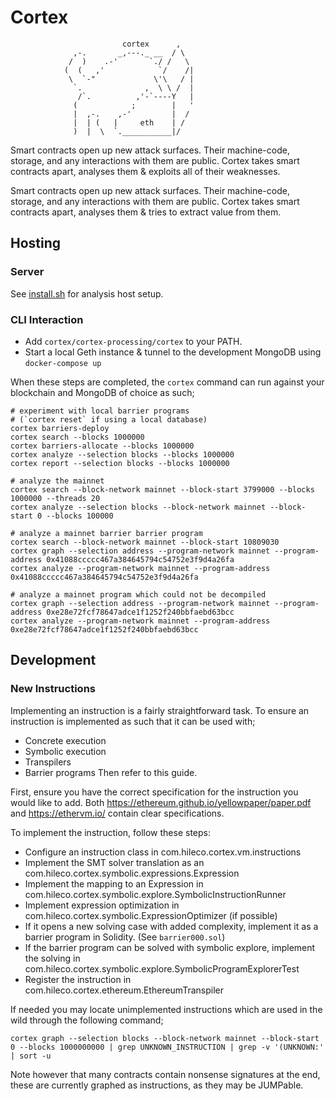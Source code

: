 # Cortex

```
                         cortex      ,
              ,-.       _,---._ __  / \
             /  )    .-'       `./ /   \
            (  (   ,'            `/    /|
             \  `-"             \'\   / |
              `.              ,  \ \ /  |
               /`.          ,'-`----Y   |
              (            ;        |   '
              |  ,-.    ,-'         |  /
              |  | (   |     eth    | /
              )  |  \  `.___________|/
```

Smart contracts open up new attack surfaces.
Their machine-code, storage, and any interactions with them are public.
Cortex takes smart contracts apart, analyses them & exploits all of their weaknesses.

Smart contracts open up new attack surfaces. Their machine-code, storage, and any interactions with them are public. Cortex takes smart contracts apart, analyses them & tries to extract value from them.

## Hosting

### Server

See [install.sh](install.sh) for analysis host setup.

### CLI Interaction

- Add `cortex/cortex-processing/cortex` to your PATH.
- Start a local Geth instance & tunnel to the development MongoDB using `docker-compose up`

When these steps are completed, the `cortex` command can run against your blockchain and MongoDB of choice as such;

    # experiment with local barrier programs
    # (`cortex reset` if using a local database)
    cortex barriers-deploy
    cortex search --blocks 1000000
    cortex barriers-allocate --blocks 1000000
    cortex analyze --selection blocks --blocks 1000000
    cortex report --selection blocks --blocks 1000000

    # analyze the mainnet
    cortex search --block-network mainnet --block-start 3799000 --blocks 1000000 --threads 20
    cortex analyze --selection blocks --block-network mainnet --block-start 0 --blocks 100000
    
    # analyze a mainnet barrier barrier program
    cortex search --block-network mainnet --block-start 10809030
    cortex graph --selection address --program-network mainnet --program-address 0x41088ccccc467a384645794c54752e3f9d4a26fa
    cortex analyze --program-network mainnet --program-address 0x41088ccccc467a384645794c54752e3f9d4a26fa

    # analyze a mainnet program which could not be decompiled
    cortex graph --selection address --program-network mainnet --program-address 0xe28e72fcf78647adce1f1252f240bbfaebd63bcc
    cortex analyze --program-network mainnet --program-address 0xe28e72fcf78647adce1f1252f240bbfaebd63bcc

## Development

### New Instructions

Implementing an instruction is a fairly straightforward task.
To ensure an instruction is implemented as such that it can be used with;
- Concrete execution
- Symbolic execution
- Transpilers
- Barrier programs
Then refer to this guide.

First, ensure you have the correct specification for the instruction you would like to add.
Both https://ethereum.github.io/yellowpaper/paper.pdf and https://ethervm.io/ contain clear specifications.

To implement the instruction, follow these steps:
- Configure an instruction class in com.hileco.cortex.vm.instructions
- Implement the SMT solver translation as an com.hileco.cortex.symbolic.expressions.Expression
- Implement the mapping to an Expression in com.hileco.cortex.symbolic.explore.SymbolicInstructionRunner
- Implement expression optimization in com.hileco.cortex.symbolic.ExpressionOptimizer (if possible)
- If it opens a new solving case with added complexity, implement it as a barrier program in Solidity. (See `barrier000.sol`)
- If the barrier program can be solved with symbolic explore, implement the solving in com.hileco.cortex.symbolic.explore.SymbolicProgramExplorerTest
- Register the instruction in com.hileco.cortex.ethereum.EthereumTranspiler

If needed you may locate unimplemented instructions which are used in the wild through the following command;

    cortex graph --selection blocks --block-network mainnet --block-start 0 --blocks 1000000000 | grep UNKNOWN_INSTRUCTION | grep -v '(UNKNOWN:' | sort -u

Note however that many contracts contain nonsense signatures at the end, these are currently graphed as instructions, as they may be JUMPable.
